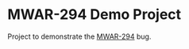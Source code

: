 # MWAR-294 Demo Project

Project to demonstrate the [MWAR-294](https://issues.apache.org/jira/browse/MWAR-294) bug.

